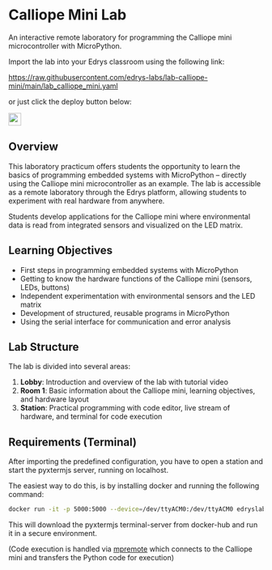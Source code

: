 # Calliope Mini Lab

An interactive remote laboratory for programming the Calliope mini microcontroller with MicroPython.

Import the lab into your Edrys classroom using the following link:

https://raw.githubusercontent.com/edrys-labs/lab-calliope-mini/main/lab_calliope_mini.yaml

or just click the deploy button below:

[<img src="https://img.shields.io/badge/%F0%9F%9A%80%20-%20Deploy%20Lab%20-%20light?style=plastic" height="25" />](https://edrys-labs.github.io/?/deploy/https://raw.githubusercontent.com/edrys-labs/lab-calliope-mini/main/lab_calliope_mini.yaml)

## Overview

This laboratory practicum offers students the opportunity to learn the basics of programming embedded systems with MicroPython – directly using the Calliope mini microcontroller as an example. The lab is accessible as a remote laboratory through the Edrys platform, allowing students to experiment with real hardware from anywhere.

Students develop applications for the Calliope mini where environmental data is read from integrated sensors and visualized on the LED matrix.

## Learning Objectives

- First steps in programming embedded systems with MicroPython
- Getting to know the hardware functions of the Calliope mini (sensors, LEDs, buttons)
- Independent experimentation with environmental sensors and the LED matrix
- Development of structured, reusable programs in MicroPython
- Using the serial interface for communication and error analysis

## Lab Structure

The lab is divided into several areas:

1. **Lobby**: Introduction and overview of the lab with tutorial video
2. **Room 1**: Basic information about the Calliope mini, learning objectives, and hardware layout
3. **Station**: Practical programming with code editor, live stream of hardware, and terminal for code execution

## Requirements (Terminal)

After importing the predefined configuration, you have to open a station and start the pyxtermjs server, running on localhost.

The easiest way to do this, is by installing docker and running the following command:

```bash
docker run -it -p 5000:5000 --device=/dev/ttyACM0:/dev/ttyACM0 edryslabs/module-pyxtermjs:latest
```
This will download the pyxtermjs terminal-server from docker-hub and run it in a secure environment.

(Code execution is handled via [mpremote](https://docs.micropython.org/en/latest/reference/mpremote.html) which connects to the Calliope mini and transfers the Python code for execution)
